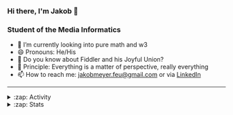 ### Hi there, I'm Jakob 👋

### Student of the Media Informatics

- 🌱 I’m currently looking into pure math and w3
- 😄 Pronouns: He/His
- 💬 Do you know about Fiddler and his Joyful Union?
- 💭 Principle: Everything is a matter of perspective, really everything
- 📫 How to reach me: jakobmeyer.feu@gmail.com or via [LinkedIn][linkedin]

---

<details>
  <summary>:zap: Activity</summary>
<!--START_SECTION:activity-->
<!--END_SECTION:activity-->
</details>

<details>
  <summary>:zap: Stats</summary>
<img align="left" alt="jmeyer24's GitHub Stats" src="https://github-readme-stats.vercel.app/api?username=jmeyer24&show_icons=true&hide_border=false&title_color=ff652f&icon_color=FFE400&bg_color=09131B&text_color=ffffff&border_color=0c1a25" />
</details>

[linkedin]: https://linkedin.com/in/jakob-meyer-517b82213/
